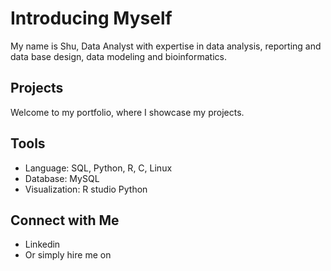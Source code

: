 # Introducing Myself 
My name is Shu, Data Analyst with expertise in data analysis, reporting and data base design, data modeling and bioinformatics.

## Projects
Welcome to my portfolio, where I showcase my projects.

## Tools
- Language: SQL, Python, R, C, Linux
- Database: MySQL
- Visualization: R studio Python

## Connect with Me
- Linkedin
- Or simply hire me on 
